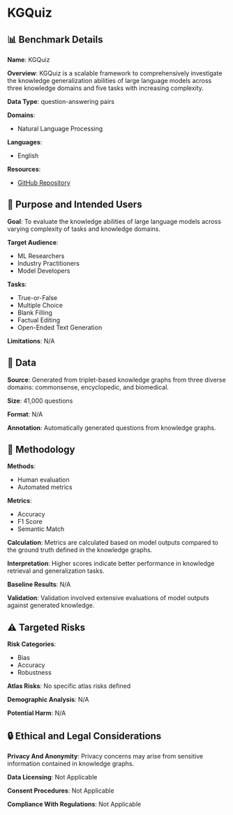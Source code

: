 # KGQuiz

## 📊 Benchmark Details

**Name**: KGQuiz

**Overview**: KGQuiz is a scalable framework to comprehensively investigate the knowledge generalization abilities of large language models across three knowledge domains and five tasks with increasing complexity.

**Data Type**: question-answering pairs

**Domains**:
- Natural Language Processing

**Languages**:
- English

**Resources**:
- [GitHub Repository](https://github.com/leopoldwhite/KGQuiz)

## 🎯 Purpose and Intended Users

**Goal**: To evaluate the knowledge abilities of large language models across varying complexity of tasks and knowledge domains.

**Target Audience**:
- ML Researchers
- Industry Practitioners
- Model Developers

**Tasks**:
- True-or-False
- Multiple Choice
- Blank Filling
- Factual Editing
- Open-Ended Text Generation

**Limitations**: N/A

## 💾 Data

**Source**: Generated from triplet-based knowledge graphs from three diverse domains: commonsense, encyclopedic, and biomedical.

**Size**: 41,000 questions

**Format**: N/A

**Annotation**: Automatically generated questions from knowledge graphs.

## 🔬 Methodology

**Methods**:
- Human evaluation
- Automated metrics

**Metrics**:
- Accuracy
- F1 Score
- Semantic Match

**Calculation**: Metrics are calculated based on model outputs compared to the ground truth defined in the knowledge graphs.

**Interpretation**: Higher scores indicate better performance in knowledge retrieval and generalization tasks.

**Baseline Results**: N/A

**Validation**: Validation involved extensive evaluations of model outputs against generated knowledge.

## ⚠️ Targeted Risks

**Risk Categories**:
- Bias
- Accuracy
- Robustness

**Atlas Risks**:
No specific atlas risks defined

**Demographic Analysis**: N/A

**Potential Harm**: N/A

## 🔒 Ethical and Legal Considerations

**Privacy And Anonymity**: Privacy concerns may arise from sensitive information contained in knowledge graphs.

**Data Licensing**: Not Applicable

**Consent Procedures**: Not Applicable

**Compliance With Regulations**: Not Applicable
